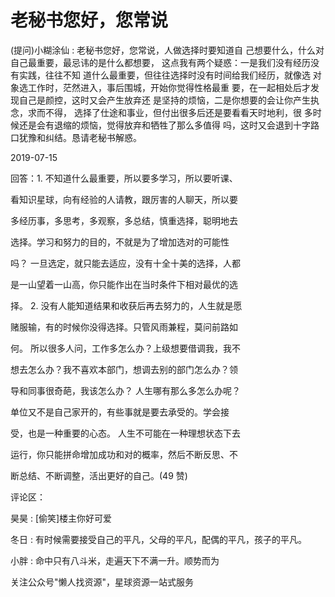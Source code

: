 # 老秘书您好，您常说

(提问)小糊涂仙 : 老秘书您好，您常说，人做选择时要知道自 己想要什么，什么对自己最重要，最忌讳的是什么都想要， 这点我有两个疑惑：一是我们没有经历没有实践，往往不知 道什么最重要，但往往选择时没有时间给我们经历，就像选 对象选工作时，茫然进入，事后围城，开始你觉得性格最重 要，在一起相处后才发现自己是颜控，这时又会产生放弃还 是坚持的烦恼，二是你想要的会让你产生执念，求而不得， 选择了仕途和事业，但付出很多后还是要看看天时地利，很 多时候还是会有退缩的烦恼，觉得放弃和牺牲了那么多值得 吗，这时又会退到十字路口犹豫和纠结。恳请老秘书解惑。

2019-07-15

回答：1\. 不知道什么最重要，所以要多学习，所以要听课、

看知识星球，向有经验的人请教，跟厉害的人聊天，所以要

多经历事，多思考，多观察，多总结，慎重选择，聪明地去

选择。学习和努力的目的，不就是为了增加选对的可能性

吗？ 一旦选定，就只能去适应，没有十全十美的选择，人都

是一山望着一山高，你只能作出在当时条件下相对最优的选

择。 2\. 没有人能知道结果和收获后再去努力的，人生就是愿

赌服输，有的时候你没得选择。只管风雨兼程，莫问前路如

何。 所以很多人问，工作多怎么办？上级想要借调我，我不

想去怎么办？我不喜欢本部门，想调去别的部门怎么办？领

导和同事很奇葩，我该怎么办？ 人生哪有那么多怎么办呢？

单位又不是自己家开的，有些事就是要去承受的。学会接

受，也是一种重要的心态。 人生不可能在一种理想状态下去

运行，你只能拼命增加成功和对的概率，然后不断反思、不

断总结、不断调整，活出更好的自己。(49 赞)

评论区：

昊昊 : [偷笑]楼主你好可爱

冬日 : 有时候需要接受自己的平凡，父母的平凡，配偶的平凡，孩子的平凡。

小胖 : 命中只有八斗米，走遍天下不满一升。顺势而为

关注公众号"懒人找资源"，星球资源一站式服务